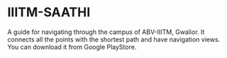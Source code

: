 # IIITM-SAATHI
A guide for navigating through the campus of ABV-IIITM, Gwalior. It connects all the points with the shortest path and have navigation views. You can download it from Google PlayStore.
